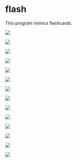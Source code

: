 # flash


This program mimics flashcards.

![](./docs/assets/images/a_flash_answer_screen.png)

![](docs/assets/images/a_flash_question_screen.png)

![](docs/assets/images/after_Save_As_after_editing_Calc_Filter.png)

![](docs/assets/images/bad_import_due_to_empty_column.png)

![](docs/assets/images/Edit_Filter_prior_to_Sava_As.png)

![](docs/assets/images/error_empty_field.png)

![](docs/assets/images/flash_home_screen.png)

![](docs/assets/images/import_into_LibreCalc.png)

![](docs/assets/images/in_LibreOffice_Calc.png)

![](docs/assets/images/open_flash_with_data_file.png)

![](docs/assets/images/Save_As_CSV_from_LibreOffice_Calc_with_quotes_on_all_strings.png)

![](docs/assets/images/save_from_LibreOffice_Calc_as_CSV.png)

![](docs/assets/images/with_leading_newline.png)

![](docs/assets/images/without_leading_newline.png)